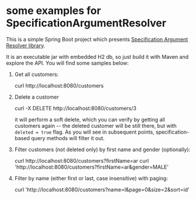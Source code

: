 some examples for SpecificationArgumentResolver
===============================================

This is a simple Spring Boot project which presents [Specification Argument Resolver library](https://github.com/tkaczmarzyk/specification-arg-resolver). 

It is an executable jar with embedded H2 db, so just build it with Maven and explore the API. You will find some samples below:

1. Get all customers:

    curl http://localhost:8080/customers

2. Delete a customer

    curl -X DELETE http://localhost:8080/customers/3

    it will perform a soft delete, which you can verify by getting all customers again -- the deleted customer will be still there, but with `deleted = true` flag. As you will see in subsequent points, specification-based query methods will filter it out.

3. Filter customers (not deleted only) by first name and gender (optionally):

    curl http://localhost:8080/customers?firstName=ar
    curl 'http://localhost:8080/customers?firstName=ar&gender=MALE'

4. Filter by name (either first or last, case insensitive) with paging:

    curl 'http://localhost:8080/customers?name=l&page=0&size=2&sort=id'

